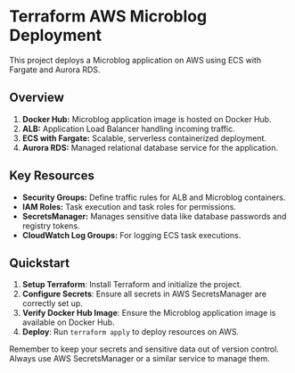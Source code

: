 # Terraform AWS Microblog Deployment

This project deploys a Microblog application on AWS using ECS with Fargate and Aurora RDS.

## Overview

1. **Docker Hub:** Microblog application image is hosted on Docker Hub.
2. **ALB:** Application Load Balancer handling incoming traffic.
3. **ECS with Fargate:** Scalable, serverless containerized deployment.
4. **Aurora RDS:** Managed relational database service for the application.

## Key Resources

- **Security Groups:** Define traffic rules for ALB and Microblog containers.
- **IAM Roles:** Task execution and task roles for permissions.
- **SecretsManager:** Manages sensitive data like database passwords and registry tokens.
- **CloudWatch Log Groups:** For logging ECS task executions.

## Quickstart

1. **Setup Terraform**: Install Terraform and initialize the project.
2. **Configure Secrets**: Ensure all secrets in AWS SecretsManager are correctly set up.
3. **Verify Docker Hub Image**: Ensure the Microblog application image is available on Docker Hub.
4. **Deploy**: Run `terraform apply` to deploy resources on AWS.

Remember to keep your secrets and sensitive data out of version control. Always use AWS SecretsManager or a similar service to manage them.

